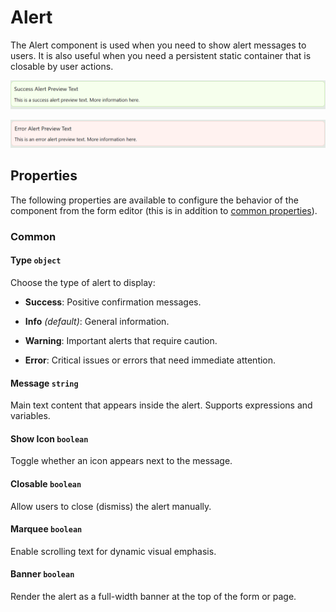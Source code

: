 # Alert

The Alert component is used when you need to show alert messages to users. It is also useful when you need a persistent static container that is closable by user actions.


![Image](../data-display/images/alert1.png)


![Image](../data-display/images/alert2.png)

[//]: # (<iframe width="100%" height="500" src="https://pd-docs-adminportal-test.shesha.dev/shesha/forms-designer/?id=793ec3d1-04c1-4253-adec-6521f82be88b" title="Alert Component" ></iframe>)

## Properties

The following properties are available to configure the behavior of the component from the form editor (this is in addition to [common properties](/docs/front-end-basics/form-components/common-component-properties)).

### Common


#### **Type** ``object`` 

Choose the type of alert to display:

- **Success**: Positive confirmation messages.

- **Info** *(default)*: General information.

- **Warning**: Important alerts that require caution.

- **Error**: Critical issues or errors that need immediate attention.

#### **Message** ``string``

Main text content that appears inside the alert. Supports expressions and variables.

#### **Show Icon** ``boolean``
Toggle whether an icon appears next to the message.


#### **Closable** ``boolean``

Allow users to close (dismiss) the alert manually.

#### **Marquee** ``boolean``

Enable scrolling text for dynamic visual emphasis.

#### **Banner** ``boolean``

Render the alert as a full-width banner at the top of the form or page.